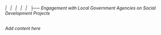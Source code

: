 ###### |   |   |   |   |   ├── Engagement with Local Government Agencies on Social Development Projects

*Add content here*